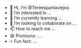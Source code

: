 - 👋 Hi, I’m @Tereespantaviejos
- 👀 I’m interested in ...
- 🌱 I’m currently learning ...
- 💞️ I’m looking to collaborate on ...
- 📫 How to reach me ...
- 😄 Pronouns: ...
- ⚡ Fun fact: ...

<!---
Tereespantaviejos/Tereespantaviejos is a ✨ special ✨ repository because its `README.md` (this file) appears on your GitHub profile.
You can click the Preview link to take a look at your changes.
--->
